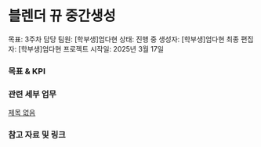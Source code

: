 # 블렌더 뀨 중간생성

목표: 3주차
담당 팀원: [학부생]엄다현
상태: 진행 중
생성자: [학부생]엄다현
최종 편집자: [학부생]엄다현
프로젝트 시작일: 2025년 3월 17일

### 목표 & KPI

### 관련 세부 업무

[제목 없음](%EB%B8%94%EB%A0%8C%EB%8D%94%20%EB%80%A8%20%EC%A4%91%EA%B0%84%EC%83%9D%EC%84%B1%201c3dfc1d23f781568e38d89f87eda986/%EC%A0%9C%EB%AA%A9%20%EC%97%86%EC%9D%8C%201c3dfc1d23f7816093c1ebaf1cbc0c0b.csv)

### 참고 자료 및 링크